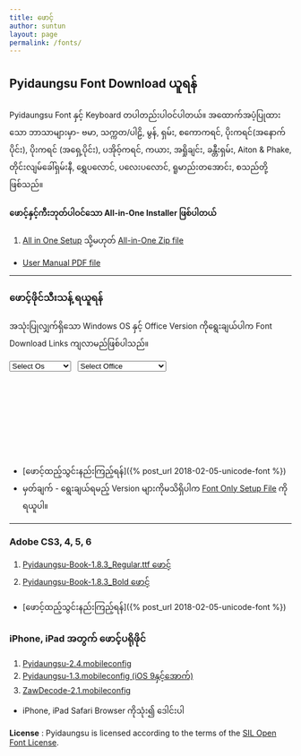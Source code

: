 ```yaml
---
title: ဖောင့်
author: suntun
layout: page
permalink: /fonts/
---
```

## Pyidaungsu Font Download ယူရန်
Pyidaungsu Font နှင့် Keyboard တပါတည်းပါဝင်ပါတယ်။ အထောက်အပံ့ပြုထားသော ဘာသာများမှာ- ဗမာ, သက္ကတ/ပါဠိ, မွန်, ရှမ်း, စကောကရင်, ပိုးကရင်(အနောက်ပိုင်း), ပိုးကရင် (အရှေ့ပိုင်း), ပအိုဝ့်ကရင်, ကယား, အရှိုချင်း, ခန္တီးရှမ်း, Aiton & Phake, တိုင်းလျမ်ခေါ်ရှမ်းနီ, ရွှေပလောင်, ပလေးပလောင်, ရူမာည်းတအောင်း, စသည်တို့ဖြစ်သည်။

#### **ဖောင့်နှင့်ကီးဘုတ်ပါဝင်သော All-in-One Installer ဖြစ်ပါတယ်**

1. [ All in One Setup][setup]  သို့မဟုတ်  [ All-in-One Zip file][zip] 
  - [ User Manual PDF file][pdf]

[setup]: https://github.com/unicodetoday/binary-download/raw/download/All-in-One-Setup-5.2.exe
[zip]: /downloads/zips/All-in-One_Pyidaungsu_Font.zip
[pdf]: /downloads/docs/Pyidaungsu_Font_User_Manual_05.pdf

------

### ဖောင့်ဖိုင်သီးသန့် ရယူရန်

အသုံးပြုလျှက်ရှိသော Windows OS နှင့် Office Version ကိုရွေးချယ်ပါက Font Download Links ကျလာမည်ဖြစ်ပါသည်။

<div class="row">
	<div class="col">
		<select id="opts1" class="form-control" onchange="showForm()">
			<option value="0">Select Os</option>
			<option value="1">Windows 7</option>
			<option value="2">Windows 8, 10</option>
			<option value="3">Mac OSX</option>
		</select>
	</div>
  <div class="col">&nbsp;&nbsp;&nbsp;</div>
	<div class="col">
		<select id="opts2" class="form-control" onchange="showForm()">
			<option value="0">Select Office</option>
			<option value="1">Office 2010 and older</option>
			<option value="2">Office 2013 and Above</option>
		</select>
	</div>
</div>	
<div style="height: 150px;">
<div id="f1" style="display: none; padding: 10px;">
	<div class="row">
		<div>1. <a href="/downloads/fonts/Pyidaungsu-1.8.3_Regular.ttf"> Pyidaungsu-1.8.3_Regular.ttf ဖောင့်</a></div>	
	</div>
	<div class="row">
		<div>2. <a href="/downloads/fonts/Pyidaungsu-1.8.3_Bold.ttf"> Pyidaungsu-1.8.3_Bold.ttf ဖောင့်</a></div>
	</div>
	<div class="row">
		<div>3. <a href="/downloads/fonts/Pyidaungsu-1.8.3_Numbers.ttf"> Pyidaungsu-1.8.3_Numbers.ttf ဖောင့်</a></div>
	</div>
</div>
<div id="f2" style="display: none; padding: 10px;">
	<div class="row">
		<div>1. <a href="/downloads/fonts/Pyidaungsu-2.5.3_Regular.ttf"> Pyidaungsu-2.5.3_Regular.ttf ဖောင့်</a></div>
	</div>
	<div class="row">
		<div>2. <a href="/downloads/fonts/Pyidaungsu-2.5.3_Bold.ttf"> Pyidaungsu-2.5.3_Bold.ttf ဖောင့်</a></div>
	</div>
	<div class="row">
		<div>3. <a href="/downloads/fonts/Pyidaungsu-2.5.3_Numbers.ttf"> Pyidaungsu-2.5.3_Numbers.ttf ဖောင့်</a></div>
	</div>
	<div class="row">
		<div>4. <a href="/downloads/fonts/Myanmar3-2018.ttf"> Myanmar3-2018.ttf ဖောင့်</a></div>
	</div>
</div>
</div>

- [ဖောင့်ထည့်သွင်းနည်းကြည့်ရန်]({% post_url 2018-02-05-unicode-font %})
- မှတ်ချက် - ရွေးချယ်ရမည့် Version များကိုမသိရှိပါက [Font Only Setup File](https://github.com/unicodetoday/binary-download/raw/download/Pyidaugsu-Font-Setup-5.2.exe) ကိုရယူပါ။ 

----

### Adobe CS3, 4, 5, 6
1. [ Pyidaungsu-Book-1.8.3_Regular.ttf ဖောင့်](/downloads/fonts/Pyidaungsu-Book-1.8.3_Regular.ttf)
2. [ Pyidaungsu-Book-1.8.3_Bold ဖောင့်](/downloads/fonts/Pyidaungsu-Book-1.8.3_Bold.ttf)
- [ဖောင့်ထည့်သွင်းနည်းကြည့်ရန်]({% post_url 2018-02-05-unicode-font %})

### iPhone, iPad အတွက် ဖောင့်ပရိုဖိုင်
1. [ Pyidaungsu-2.4.mobileconfig](/downloads/fonts/Pyidaungsu-2.4.mobileconfig)
2. [ Pyidaungsu-1.3.mobileconfig (iOS 9နှင့်အောက်)](/downloads/fonts/Pyidaungsu-1.3.mobileconfig)
3. [ ZawDecode-2.1.mobileconfig](/downloads/fonts/ZawDecode-2.1.mobileconfig)
- iPhone, iPad Safari Browser ကိုသုံး၍ ဒေါင်းပါ

 **License** :
Pyidaungsu is licensed according to the terms of the [SIL Open Font License](http://scripts.sil.org/OFL).

<style>
.post-title{
  display: none;
}
.page-content {
    padding: 0;
}
.row {
  display: flex;
}
</style>

<script type="text/javascript">
    function showForm() {
        var selopt1 = document.getElementById("opts1").value;
		var selopt2 = document.getElementById("opts2").value;
        if (selopt1 == 0) {
            document.getElementById("f1").style.display = "none";
            document.getElementById("f2").style.display = "none";
        }
        if (selopt1 == 1 || selopt1 == 3) {
            document.getElementById("f1").style.display = "block";
            document.getElementById("f2").style.display = "none";
        }
	if (selopt1 == 2) {
            //document.getElementById("f2").style.display = "block";
            document.getElementById("f1").style.display = "none";
        }
	if (selopt1 == 2 && selopt2 == 1){
		document.getElementById("f1").style.display = "block";
		document.getElementById("f2").style.display = "none";
	}
	if (selopt1 == 2 && selopt2 == 2){
		document.getElementById("f1").style.display = "none";
		document.getElementById("f2").style.display = "block";
	}
	if (selopt1 == 2 && selopt2 == 0){
		document.getElementById("f1").style.display = "none";
		document.getElementById("f2").style.display = "none";
	}
    }
</script>

